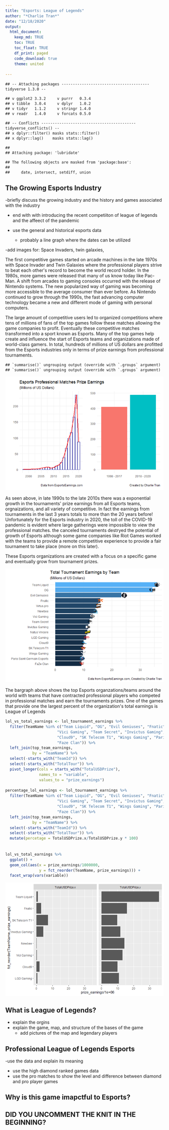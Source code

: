 ```yaml
---
title: "Esports: League of Legends"
author: "*Charlie Tran*"
date: "12/18/2020"
output: 
  html_document:
    keep_md: TRUE
    toc: TRUE
    toc_float: TRUE
    df_print: paged
    code_download: true
    theme: united
  
---
```






```
## -- Attaching packages --------------------------------------- tidyverse 1.3.0 --
```

```
## v ggplot2 3.3.2     v purrr   0.3.4
## v tibble  3.0.4     v dplyr   1.0.2
## v tidyr   1.1.2     v stringr 1.4.0
## v readr   1.4.0     v forcats 0.5.0
```

```
## -- Conflicts ------------------------------------------ tidyverse_conflicts() --
## x dplyr::filter() masks stats::filter()
## x dplyr::lag()    masks stats::lag()
```

```
## 
## Attaching package: 'lubridate'
```

```
## The following objects are masked from 'package:base':
## 
##     date, intersect, setdiff, union
```



## The Growing Esports Industry

-briefly discuss the growing industry and the history and games associated with the industry
  - end with with introducing the recent competiiton of league of legends and the affeect of the pandemic
  
- use the general and historical esports data
  - probably a line graph where the dates can be utilized
  
-add images for: Space Invaders, twin galaxies,
  
The first competitive games started on arcade machines in the late 1970s with Space Invader and Twin Galaxies where the professional players strive to beat each other's record to become the world record holder. In the 1980s, more games were released that many of us know today like Pac-Man. A shift from arcades to gaming consoles occurred with the release of Nintendo systems. The new popularized way of gaming was becoming more accessible to the average consumer than ever before. As Nintendo continued to grow through the 1990s, the fast advancing computer technology became a new and different mode of gaming with personal computers. 

The large amount of competitive users led to organized competitions where tens of millions of fans of the top games follow these matches allowing the game companies to profit. Eventually these competitive matches transformed into a sport known as Esports. Many of the top games help create and influence the start of Esports teams and organizations made of world-class gamers. In total, hundreds of millions of US dollars are profitted from the Esports industries only in terms of prize earnings from professional tournaments. 

```
## `summarise()` ungrouping output (override with `.groups` argument)
## `summarise()` ungrouping output (override with `.groups` argument)
```

![](esports_datasci_finalproject_files/figure-html/unnamed-chunk-1-1.png)<!-- -->

As seen above, in late 1990s to the late 2010s there was a exponential growth in the tournaments' prize earnings from all Esports teams, orgnaizations, and all variety of competitive. In fact the earnings from tournaments in the last 3 years totals to more than the 20 years before! Unfortunately for the Esports industry in 2020, the toll of the COVID-19 pandemic is evident where large gatherings were impossible to view the professional matches. the canceled tournaments destryed the potential of growth of Esports although some game companies like Riot Games worked with the teams to provide a remote competitive experience to provide a fair tournament to take place (more on this later).

These Esports organizations are created with a focus on a specific game and eventually grow from tournament prizes.

![](esports_datasci_finalproject_files/figure-html/unnamed-chunk-2-1.png)<!-- -->

The bargraph above shows the top Esports organzations/teams around the world with teams that have contracted professional players who competed in professional matches and earn the tournaments prizes. One of the games that provide one the largest percent of the organization's total earnings is League of Legends


```r
lol_vs_total_earnings <- lol_tournament_earnings %>% 
  filter(TeamName %in% c("Team Liquid", "OG", "Evil Geniuses", "Fnatic", "Virtus.pro", "Newbee",
                       "Vici Gaming", "Team Secret", "Invictus Gaming", "Natus Vincere", "LGD Gaming",
                       "Cloud9", "SK Telecom T1", "Wings Gaming", "Paris Saint-Germain Esports", 
                       "Faze Clan")) %>% 
  left_join(top_team_earnings,
            by = "TeamName") %>% 
  select(-starts_with("TeamId")) %>% 
  select(-starts_with("TotalTour")) %>% 
  pivot_longer(cols = starts_with("TotalUSDPrize"),
               names_to = "variable",
               values_to = "prize_earnings")

percentage_lol_earnings <- lol_tournament_earnings %>% 
  filter(TeamName %in% c("Team Liquid", "OG", "Evil Geniuses", "Fnatic", "Virtus.pro", "Newbee",
                       "Vici Gaming", "Team Secret", "Invictus Gaming", "Natus Vincere", "LGD Gaming",
                       "Cloud9", "SK Telecom T1", "Wings Gaming", "Paris Saint-Germain Esports", 
                       "Faze Clan")) %>% 
  left_join(top_team_earnings,
            by = "TeamName") %>% 
  select(-starts_with("TeamId")) %>% 
  select(-starts_with("TotalTour")) %>% 
  mutate(percetage = TotalUSDPrize.x/TotalUSDPrize.y * 100)
  
  
lol_vs_total_earnings %>%
  ggplot() +
  geom_col(aes(x = prize_earnings/1000000,
               y = fct_reorder(TeamName, prize_earnings))) +
  facet_wrap(vars(variable))
```

![](esports_datasci_finalproject_files/figure-html/unnamed-chunk-3-1.png)<!-- -->



## What is League of Legends?

- explain the orgins
- explain the game, map, and structure of the bases of the game
  - add pictures of the map and legendary players
  
## Professional League of Legends Esports

-use the data and explain its meaning
- use the high diamond ranked games data 
- use the pro matches to show the level and difference between diamond and pro player games



## Why is this game imapctful to Esports?

## DID YOU UNCOMMENT THE KNIT IN THE BEGINNING?
